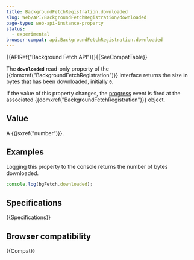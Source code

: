 ```yaml
---
title: BackgroundFetchRegistration.downloaded
slug: Web/API/BackgroundFetchRegistration/downloaded
page-type: web-api-instance-property
status:
  - experimental
browser-compat: api.BackgroundFetchRegistration.downloaded
---
```


{{APIRef("Background Fetch API")}}{{SeeCompatTable}}

The **`downloaded`** read-only property of the {{domxref("BackgroundFetchRegistration")}} interface returns the size in bytes that has been downloaded, initially `0`.

If the value of this property changes, the [progress](/en-US/docs/Web/API/BackgroundFetchRegistration/progress_event) event is fired at the associated {{domxref("BackgroundFetchRegistration")}} object.

## Value

A {{jsxref("number")}}.

## Examples

Logging this property to the console returns the number of bytes downloaded.

```js
console.log(bgFetch.downloaded);
```

## Specifications

{{Specifications}}

## Browser compatibility

{{Compat}}
